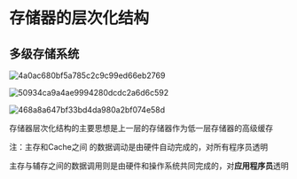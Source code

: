 # 存储器的层次化结构

## 多级存储系统

![4a0ac680bf5a785c2c9c99ed66eb2769](C:\Users\surface\Documents\Git\2022_Postgraduate_408\Principles_of_Computer_Organization\Computer_storage_system\imag\4a0ac680bf5a785c2c9c99ed66eb2769.jpeg)

![50934ca9a4ae9994280dcdc2a6d6c592](C:\Users\surface\Documents\Git\2022_Postgraduate_408\Principles_of_Computer_Organization\Computer_storage_system\imag\50934ca9a4ae9994280dcdc2a6d6c592.jpeg)

![468a8a647bf33bd4da980a2bf074e58d](C:\Users\surface\Documents\Git\2022_Postgraduate_408\Principles_of_Computer_Organization\Computer_storage_system\imag\468a8a647bf33bd4da980a2bf074e58d.jpeg)

存储器层次化结构的主要思想是上一层的存储器作为低一层存储器的高级缓存

注：主存和Cache之间 的数据调动是由硬件自动完成的，对所有程序员透明

​		主存与辅存之间的数据调用则是由硬件和操作系统共同完成的，对**应用程序员**透明